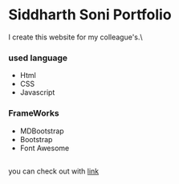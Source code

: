 # Siddharth Soni Portfolio
I create this website for my colleague's.\
### used language 
- Html
- CSS
- Javascript 
### FrameWorks
- MDBootstrap
- Bootstrap
- Font Awesome
##
you can check out with [link](https://jagrati1213.github.io/siddharth-soni/)
